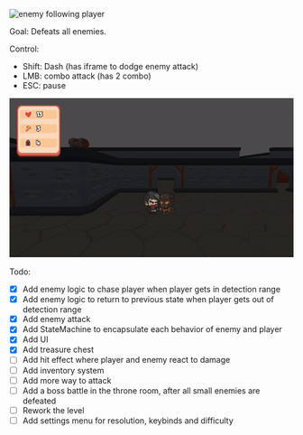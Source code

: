 ![enemy following player](https://github.com/h0lyshitx/dungeon-sur/blob/master/README_files/enemy_following.gif)

Goal: Defeats all enemies.

Control:
- Shift: Dash (has iframe to dodge enemy attack)
- LMB: combo attack (has 2 combo)
- ESC: pause

![player attack](https://github.com/h0lyshitx/dungeon-sur/blob/master/README_files/player_attack.gif)

Todo:
- [x] Add enemy logic to chase player when player gets in detection range
- [x] Add enemy logic to return to previous state when player gets out of detection range
- [x] Add enemy attack
- [x] Add StateMachine to encapsulate each behavior of enemy and player
- [x] Add UI
- [x] Add treasure chest
- [ ] Add hit effect where player and enemy react to damage
- [ ] Add inventory system
- [ ] Add more way to attack
- [ ] Add a boss battle in the throne room, after all small enemies are defeated
- [ ] Rework the level
- [ ] Add settings menu for resolution, keybinds and difficulty

